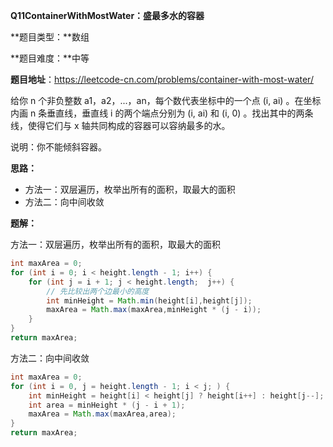 **Q11ContainerWithMostWater：盛最多水的容器**

**题目类型：**数组

**题目难度：**中等

**题目地址**：https://leetcode-cn.com/problems/container-with-most-water/

给你 n 个非负整数 a1，a2，...，an，每个数代表坐标中的一个点 (i, ai) 。在坐标内画 n 条垂直线，垂直线 i 的两个端点分别为 (i, ai) 和 (i, 0) 。找出其中的两条线，使得它们与 x 轴共同构成的容器可以容纳最多的水。

说明：你不能倾斜容器。

**思路：**

* 方法一：双层遍历，枚举出所有的面积，取最大的面积
* 方法二：向中间收敛

**题解：**

方法一：双层遍历，枚举出所有的面积，取最大的面积

```java
int maxArea = 0;
for (int i = 0; i < height.length - 1; i++) {
    for (int j = i + 1; j < height.length;  j++) {
        // 先比较出两个边最小的高度
        int minHeight = Math.min(height[i],height[j]);
        maxArea = Math.max(maxArea,minHeight * (j - i));
    }
}
return maxArea;
```

方法二：向中间收敛

```java
int maxArea = 0;
for (int i = 0, j = height.length - 1; i < j; ) {
    int minHeight = height[i] < height[j] ? height[i++] : height[j--];
    int area = minHeight * (j - i + 1);
    maxArea = Math.max(maxArea,area);
}
return maxArea;
```

